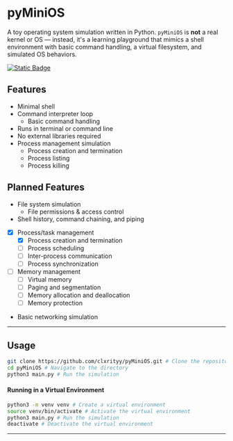 # pyMiniOS

A toy operating system simulation written in Python. `pyMiniOS` is **not** a real kernel or OS — instead, it's a learning playground that mimics a shell environment with basic command handling, a virtual filesystem, and simulated OS behaviors.

[![Static Badge](https://img.shields.io/badge/commands-show?style=for-the-badge&logo=gnometerminal&logoColor=%23111111&color=%234B8BBE&link=https%3A%2F%2Fgithub.com%2Fclxrityy%2FpyMiniOS%2Fblob%2Fmaster%2FCOMMANDS.md)](./COMMANDS.md)

## Features
- Minimal shell
- Command interpreter loop
    - Basic command handling
- Runs in terminal or command line
- No external libraries required
- Process management simulation
    - Process creation and termination
    - Process listing
    - Process killing

## Planned Features
- File system simulation
    - File permissions & access control
- Shell history, command chaining, and piping
- [x] Process/task management
    - [x] Process creation and termination
    - [ ] Process scheduling
    - [ ] Inter-process communication
    - [ ] Process synchronization
- [ ] Memory management
    - [ ] Virtual memory
    - [ ] Paging and segmentation
    - [ ] Memory allocation and deallocation
    - [ ] Memory protection
- Basic networking simulation

---

## Usage
```bash
git clone https://github.com/clxrityy/pyMiniOS.git # Clone the repository
cd pyMiniOS # Navigate to the directory
python3 main.py # Run the simulation
```

#### Running in a Virtual Environment
```bash
python3 -m venv venv # Create a virtual environment
source venv/bin/activate # Activate the virtual environment
python3 main.py # Run the simulation
deactivate # Deactivate the virtual environment
```

----